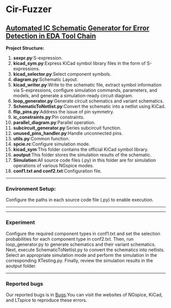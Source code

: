 # Cir-Fuzzer
## [Automated IC Schematic Generator for Error Detection in EDA Tool Chain](https://github.com/limeilin-lu/Cir-Fuzzer/edit/main/README.md)
**Project Structure:**
1. **sexpr.py**:S-expression.
2. **kicad_sym.py**:Express KiCad symbol library files in the form of S-expressions.
3. **kicad_selector.py**:Select component symbols.
4. **diagram.py**:Schematic Layout.
5. **kicad_writer.py**:Write to the schematic file, extract symbol information via S-expressions, configure simulation commands, parameters, and models, and generate a simulation-ready circuit diagram.
6. **loop_generator.py**:Generate circuit schematics and variant schematics.
7. **SchematicToNetlist.py**:Convert the schematic into a netlist using KiCad.
8. **flip_pins.py**:Address the issue of pin symmetry.
9. **ic_constraints.py**:Pin constraints.
10. **parallel_diagram.py**:Parallel operation.
11. **subcircuit_generator.py**:Series subcircuit function.
12. **unused_pins_handler.py**:Handle unconnected pins.
13. **utils.py**:Common function.
14. **spcie.rc**:Configure simulation mode.
15. **kicad_sym**:This folder contains the official KiCad symbol library.
16. **aoutput**:This folder stores the simulation results of the schematic.
17. **Simulation**:All source code files (.py) in this folder are for simulation operations of various NGspice modes.
18. **conf1.txt and conf2.txt**:Configuration file.
***
### Environment Setup:
Configure the paths in each source code file (.py) to enable execution.
***
***
### Experiment
Configure the required component types in conf1.txt and set the selection probabilities for each component type in conf2.txt. Then, run loop_generator.py to generate schematics and their variant schematics. Next, execute SchematicToNetlist.py to convert the schematics into netlists. Select an appropriate simulation mode and perform the simulation in the corresponding XTesting.py. Finally, review the simulation results in the aoutput folder.
***

### Reported bugs
Our reported bugs is in [Bugs](https://github.com/limeilin-lu/Cir-Fuzzer/blob/main/reported-bugs.md).You can visit the websites of NGspice, KiCad, and LTspice to reproduce these errors.
